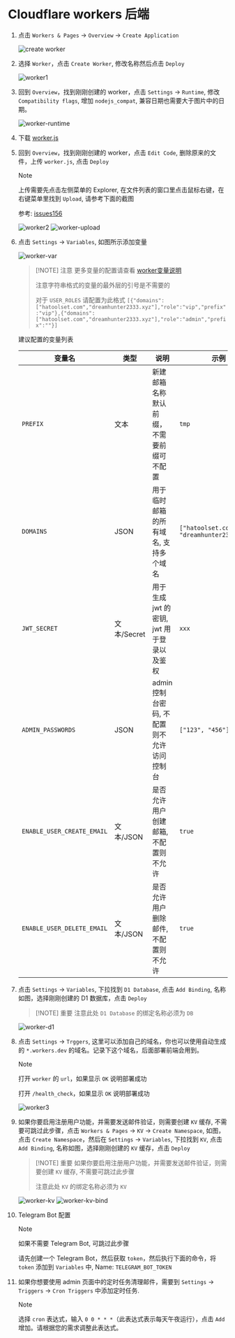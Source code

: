 # Cloudflare workers 后端

1. 点击 `Workers & Pages` -> `Overview` -> `Create Application`

    ![create worker](/ui_install/worker_home.png)

2. 选择 `Worker`，点击 `Create Worker`, 修改名称然后点击 `Deploy`

    ![worker1](/ui_install/worker-1.png)

3. 回到 `Overview`，找到刚刚创建的 worker，点击 `Settings` -> `Runtime`, 修改 `Compatibility flags`, 增加 `nodejs_compat`, 兼容日期也需要大于图片中的日期。

    ![worker-runtime](/ui_install/worker-runtime.png)

4. 下载 [worker.js](https://github.com/dreamhunter2333/cloudflare_temp_email/releases/latest/download/worker.js)

5. 回到 `Overview`，找到刚刚创建的 worker，点击 `Edit Code`, 删除原来的文件，上传 `worker.js`, 点击 `Deploy`

    > [!NOTE]
    > 上传需要先点击左侧菜单的 Explorer,
    > 在文件列表的窗口里点击鼠标右键，在右键菜单里找到 `Upload`,
    > 请参考下面的截图
    >
    > 参考: [issues156](https://github.com/dreamhunter2333/cloudflare_temp_email/issues/156#issuecomment-2079453822)

    ![worker2](/ui_install/worker-2.png)
    ![worker-upload](/ui_install/worker-upload.png)

6. 点击 `Settings` -> `Variables`, 如图所示添加变量

    ![worker-var](/ui_install/worker-var.png)

    > [!NOTE] 注意
    > 更多变量的配置请查看 [worker变量说明](/zh/guide/worker-vars)
    >
    > 注意字符串格式的变量的最外层的引号是不需要的
    >
    > 对于 `USER_ROLES` 请配置为此格式 `[{"domains":["hatoolset.com","dreamhunter2333.xyz"],"role":"vip","prefix":"vip"},{"domains":["hatoolset.com","dreamhunter2333.xyz"],"role":"admin","prefix":""}]`

    建议配置的变量列表

    | 变量名                     | 类型        | 说明                                       | 示例                                 |
    | -------------------------- | ----------- | ------------------------------------------ | ------------------------------------ |
    | `PREFIX`                   | 文本        | 新建邮箱名称默认前缀，不需要前缀可不配置   | `tmp`                                |
    | `DOMAINS`                  | JSON        | 用于临时邮箱的所有域名, 支持多个域名       | `["hatoolset.com", "dreamhunter2333.xyz"]` |
    | `JWT_SECRET`               | 文本/Secret | 用于生成 jwt 的密钥, jwt 用于登录以及鉴权  | `xxx`                                |
    | `ADMIN_PASSWORDS`          | JSON        | admin 控制台密码, 不配置则不允许访问控制台 | `["123", "456"]`                     |
    | `ENABLE_USER_CREATE_EMAIL` | 文本/JSON   | 是否允许用户创建邮箱, 不配置则不允许       | `true`                               |
    | `ENABLE_USER_DELETE_EMAIL` | 文本/JSON   | 是否允许用户删除邮件, 不配置则不允许       | `true`                               |

7. 点击 `Settings` -> `Variables`, 下拉找到 `D1 Database`, 点击 `Add Binding`, 名称如图，选择刚刚创建的 D1 数据库，点击 `Deploy`

    > [!NOTE] 重要
    > 注意此处 `D1 Database` 的绑定名称必须为 `DB`

    ![worker-d1](/ui_install/worker-d1.png)

8. 点击 `Settings` -> `Trggers`, 这里可以添加自己的域名，你也可以使用自动生成的 `*.workers.dev` 的域名。记录下这个域名，后面部署前端会用到。

    > [!NOTE]
    > 打开 `worker` 的 `url`，如果显示 `OK` 说明部署成功
    >
    > 打开 `/health_check`，如果显示 `OK` 说明部署成功

    ![worker3](/ui_install/worker-3.png)

9.  如果你要启用注册用户功能，并需要发送邮件验证，则需要创建 `KV` 缓存, 不需要可跳过此步骤，点击 `Workers & Pages` -> `KV` -> `Create Namespace`, 如图，点击 `Create Namespace`，然后在 `Settings` -> `Variables`, 下拉找到 `KV`, 点击 `Add Binding`, 名称如图，选择刚刚创建的 `KV` 缓存，点击 `Deploy`

    > [!NOTE] 重要
    > 如果你要启用注册用户功能，并需要发送邮件验证，则需要创建 `KV` 缓存, 不需要可跳过此步骤
    >
    > 注意此处 `KV` 的绑定名称必须为 `KV`

    ![worker-kv](/ui_install/worker-kv.png)
    ![worker-kv-bind](/ui_install/worker-kv-bind.png)

10. Telegram Bot 配置

    > [!NOTE]
    > 如果不需要 Telegram Bot, 可跳过此步骤

    请先创建一个 Telegram Bot，然后获取 `token`，然后执行下面的命令，将 `token` 添加到 `Variables` 中, Name: `TELEGRAM_BOT_TOKEN`

11. 如果你想要使用 admin 页面中的定时任务清理邮件，需要到 `Settings` -> `Triggers` -> `Cron Triggers` 中添加定时任务.

    > [!NOTE]
    > 选择 `cron` 表达式，输入 `0 0 * * *`（此表达式表示每天午夜运行），点击 `Add` 增加。请根据您的需求调整此表达式。
